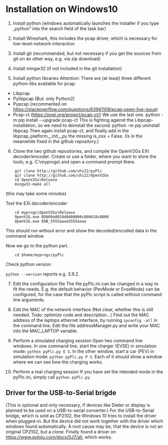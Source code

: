 # Installation on Windows10

1. Install python (windows automatically launches the installer if you type „python“ into the search field of the task bar)
2. Install Wireshark, this includes the pcap driver, which is necessary for low-level-network-interaction
3. Install git (recommended, but not necessary if you get the sources from git on an other way, e.g. via zip download)
4. Install mingw32 (if not included in the git installation)

5. Install python libraries
Attention: There are (at least) three different python-libs available for pcap:
-	Libpcap
-	Pylibpcap (But: only Python2)
-	Pypcap (recommented on https://stackoverflow.com/questions/63941109/pcap-open-live-issue)
-	Pcap-ct (https://pypi.org/project/pcap-ct/)
We use the last one.
    python -m pip install --upgrade pcap-ct
This is fighting against the Libpcap-installation, so we need to deinstall the second:
    python -m pip uninstall libpcap
Then again install pcap-ct, and finally add in the libpcap\_platform\__init__py the missing is_osx = False. (Is in the meanwhile fixed in the github repository.)

6. Clone the two github repositories, and compile the OpenV2Gx EXI decoder/encoder:
Create or use a folder, where you want to store the tools, e.g. C:\myprogs\ and open a command prompt there.
```
    git clone http://github.com/uhi22/pyPlc
    git clone http://github.com/uhi22/OpenV2Gx
    cd OpenV2Gx\Release
    mingw32-make all
```

(this may take some minutes)

Test the EXI decoder/encoder
```
	cd myprogs\OpenV2Gx\Release
	OpenV2G.exe DD809a0010d0400000c800410c8000
	OpenV2G.exe EDB_5555aaaa5555aaaa
```
This should run without error and show the decoded/encoded data in the command window.

Now we go to the python part.
```
	cd $home/myprogs/pyPlc
```

Check python version

`python --version`
reports e.g. 3.9.2.

7. Edit the configuration file
The file pyPlc.ini can be changed in a way to fit the needs. E.g. the default behavior (PevMode or EvseMode) can be configured,
for the case that the pyPlc script is called without command line arguments.

8. Edit the MAC of the network interface
(Not clear, whether this is still needed. Todo: optimize code and description...)
Find out the MAC address of the laptops ethernet interface, by running `ipconfig -all` in the command line.
Edit the file addressManager.py and write your MAC into the MAC_LAPTOP variable.

9. Perform a simulated charging session
Open two command line windows.
In one command line, start the charger (EVSE) in simulation mode: `python pyPlc.py E S`.
In the other window, start a car (PEV) in simulation mode: `python pyPlc.py P S`.
Each of it should show a window where we can see how the charging works.

10. Perform a real charging session
If you have set the intended mode in the pyPlc.ini, simply call `python pyPlc.py`.

## Driver for the USB-to-Serial brigde

(This is optional and only necessary, if devices like Dieter or display is planned to be used on a USB-to-serial converter.)
For the USB-to-Serial bridge, which is sold as CP2102, the Windows 10 tries to install the driver when plugged-in. But
the device did not work together with the driver which windows found automatically. A root cause may be, that the
device is not an original CP2102, but a clone. Finally found a driver on https://www.pololu.com/docs/0J7/all, which works.

